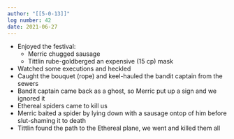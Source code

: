 ```yaml
---
author: "[[5-0-13]]"
log number: 42
date: 2021-06-27
---
```

- Enjoyed the festival: 
    - Merric chugged sausage
    - Tittlin rube-goldberged an expensive (15 cp) mask
- Watched some executions and heckled
- Caught the bouquet (rope) and keel-hauled the bandit captain from the sewers
- Bandit captain came back as a ghost, so Merric put up a sign and we ignored it
- Ethereal spiders came to kill us
- Merric baited a spider by lying down with a sausage ontop of him before slut-shaming it to death
- Tittlin found the path to the Ethereal plane, we went and killed them all